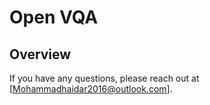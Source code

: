 # Open VQA

## Overview
<!-- to be filled -->


If you have any questions, please reach out at [Mohammadhaidar2016@outlook.com].
